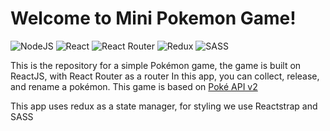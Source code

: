 <h1>Welcome to Mini Pokemon Game!</h1>

![NodeJS](https://img.shields.io/badge/node.js-6DA55F?style=for-the-badge&logo=node.js&logoColor=white) ![React](https://img.shields.io/badge/react-%2320232a.svg?style=for-the-badge&logo=react&logoColor=%2361DAFB) ![React Router](https://img.shields.io/badge/React_Router-CA4245?style=for-the-badge&logo=react-router&logoColor=white) ![Redux](https://img.shields.io/badge/redux-%23593d88.svg?style=for-the-badge&logo=redux&logoColor=white) ![SASS](https://img.shields.io/badge/SASS-hotpink.svg?style=for-the-badge&logo=SASS&logoColor=white)

This is the repository for a simple Pokémon game, the game is built on ReactJS, with React Router as a router
In this app, you can collect, release, and rename a pokémon. This game is based on [Poké API v2](https://pokeapi.co/api/v2/)

This app uses redux as a state manager, for styling we use Reactstrap and SASS


